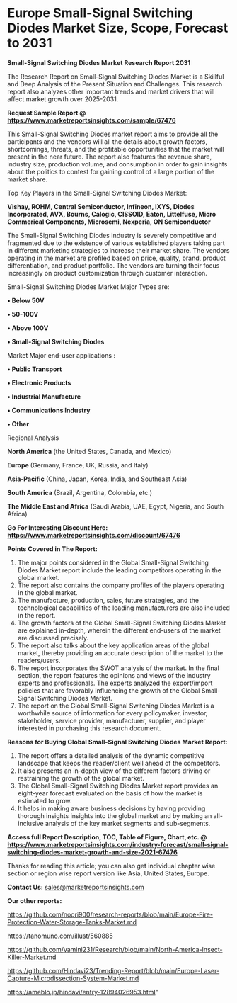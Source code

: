 # Europe Small-Signal Switching Diodes Market Size, Scope, Forecast to 2031

<strong>Small-Signal Switching Diodes Market Research Report 2031</strong>

The Research Report on Small-Signal Switching Diodes Market is a Skillful and Deep Analysis of the Present Situation and Challenges. This research report also analyzes other important trends and market drivers that will affect market growth over 2025-2031.

<strong>Request Sample Report @ <a href=https://www.marketreportsinsights.com/sample/67476>https://www.marketreportsinsights.com/sample/67476</a></strong>

This Small-Signal Switching Diodes market report aims to provide all the participants and the vendors will all the details about growth factors, shortcomings, threats, and the profitable opportunities that the market will present in the near future. The report also features the revenue share, industry size, production volume, and consumption in order to gain insights about the politics to contest for gaining control of a large portion of the market share.

Top Key Players in the Small-Signal Switching Diodes Market:

<strong>Vishay, ROHM, Central Semiconductor, Infineon, IXYS, Diodes Incorporated, AVX, Bourns, Calogic, CISSOID, Eaton, Littelfuse, Micro Commerical Components, Microsemi, Nexperia, ON Semiconductor</strong>

The Small-Signal Switching Diodes Industry is severely competitive and fragmented due to the existence of various established players taking part in different marketing strategies to increase their market share. The vendors operating in the market are profiled based on price, quality, brand, product differentiation, and product portfolio. The vendors are turning their focus increasingly on product customization through customer interaction.

Small-Signal Switching Diodes Market Major Types are:

<strong>• Below 50V

• 50-100V

• Above 100V

• Small-Signal Switching Diodes</strong>

Market Major end-user applications :

<strong>• Public Transport

• Electronic Products

• Industrial Manufacture

• Communications Industry

• Other</strong>

Regional Analysis

</u><strong><b>North America</b></strong> (the United States, Canada, and Mexico)

<strong><b>Europe </b></strong>(Germany, France, UK, Russia, and Italy)

<strong><b>Asia-Pacific</b></strong> (China, Japan, Korea, India, and Southeast Asia)

<strong><b>South America</b></strong> (Brazil, Argentina, Colombia, etc.)

<strong><b>The Middle East and Africa</b></strong> (Saudi Arabia, UAE, Egypt, Nigeria, and South Africa)

<strong>Go For Interesting Discount Here: <a href=https://www.marketreportsinsights.com/discount/67476>https://www.marketreportsinsights.com/discount/67476</a></strong>

<strong>Points Covered in The Report:</strong>
<ol>
  <li>The major points considered in the Global Small-Signal Switching Diodes Market report include the leading competitors operating in the global market.</li>
  <li>The report also contains the company profiles of the players operating in the global market.</li>
  <li>The manufacture, production, sales, future strategies, and the technological capabilities of the leading manufacturers are also included in the report.</li>
  <li>The growth factors of the Global Small-Signal Switching Diodes Market are explained in-depth, wherein the different end-users of the market are discussed precisely.</li>
  <li>The report also talks about the key application areas of the global market, thereby providing an accurate description of the market to the readers/users.</li>
  <li>The report incorporates the SWOT analysis of the market. In the final section, the report features the opinions and views of the industry experts and professionals. The experts analyzed the export/import policies that are favorably influencing the growth of the Global Small-Signal Switching Diodes Market.</li>
  <li>The report on the Global Small-Signal Switching Diodes Market is a worthwhile source of information for every policymaker, investor, stakeholder, service provider, manufacturer, supplier, and player interested in purchasing this research document.</li>
</ol>
<strong>Reasons for Buying Global Small-Signal Switching Diodes Market Report:</strong>

<ol>
  <li>The report offers a detailed analysis of the dynamic competitive landscape that keeps the reader/client well ahead of the competitors.</li>
  <li>It also presents an in-depth view of the different factors driving or restraining the growth of the global market.</li>
  <li>The Global Small-Signal Switching Diodes Market report provides an eight-year forecast evaluated on the basis of how the market is estimated to grow.</li>
  <li>It helps in making aware business decisions by having providing thorough insights insights into the global market and by making an all-inclusive analysis of the key market segments and sub-segments.</li>
</ol>
<strong>Access full Report Description, TOC, Table of Figure, Chart, etc. @ <a href=https://www.marketreportsinsights.com/industry-forecast/small-signal-switching-diodes-market-growth-and-size-2021-67476>https://www.marketreportsinsights.com/industry-forecast/small-signal-switching-diodes-market-growth-and-size-2021-67476</a></strong>


Thanks for reading this article; you can also get individual chapter wise section or region wise report version like Asia, United States, Europe.

<strong>Contact Us:</strong>
sales@marketreportsinsights.com

<strong>Our other reports:</strong>

<a href=https://github.com/noori900/research-reports/blob/main/Europe-Fire-Protection-Water-Storage-Tanks-Market.md>https://github.com/noori900/research-reports/blob/main/Europe-Fire-Protection-Water-Storage-Tanks-Market.md</a>

<a href=https://tanomuno.com/illust/560885>https://tanomuno.com/illust/560885</a>

<a href=https://github.com/yamini231/Research/blob/main/North-America-Insect-Killer-Market.md>https://github.com/yamini231/Research/blob/main/North-America-Insect-Killer-Market.md</a>

<a href=https://github.com/Hindavi23/Trending-Report/blob/main/Europe-Laser-Capture-Microdissection-System-Market.md>https://github.com/Hindavi23/Trending-Report/blob/main/Europe-Laser-Capture-Microdissection-System-Market.md</a>

<a href=https://ameblo.jp/hindavi/entry-12894026953.html>https://ameblo.jp/hindavi/entry-12894026953.html</a>"
